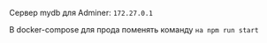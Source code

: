 Сервер mydb для Adminer: `172.27.0.1`

В docker-compose для прода поменять команду `на npm run start`